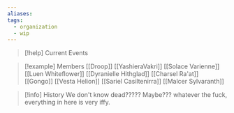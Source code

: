 ```yaml
---
aliases: 
tags:
  - organization
  - wip
---
```

>[!help] Current Events

>[!example] Members
>[[Droop]]
>[[YashieraVakri]]
>[[Solace Varienne]]
>[[Luen Whiteflower]]
>[[Dyranielle Hithglad]]
>[[Charsel Ra'at]]
>[[Gongo]]
>[[Vesta Helion]]
>[[Sariel Casiltenirra]]
>[[Malcer Sylvaranth]]

>[!info] History
>We don't know dead????? Maybe??? whatever the fuck, everything in here is very iffy.
